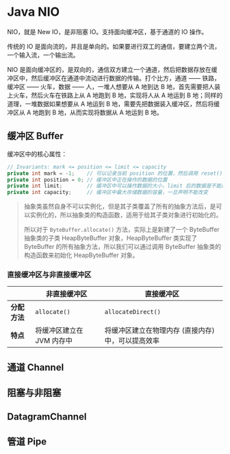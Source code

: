 # Java NIO

NIO，就是 New IO，是非阻塞 IO。支持面向缓冲区，基于通道的 IO 操作。

传统的 IO 是面向流的，并且是单向的。如果要进行双工的通信，要建立两个流，一个输入流，一个输出流。

NIO 是面向缓冲区的，是双向的，通信双方建立一个通道，然后把数据存放在缓冲区中，然后缓冲区在通道中流动进行数据的传输。打个比方，通道 —— 铁路，缓冲区 —— 火车，数据 —— 人，一堆人想要从 A 地到达 B 地，首先需要把人装上火车，然后火车在铁路上从 A 地跑到 B 地，实现将人从 A 地运到 B 地；同样的道理，一堆数据如果想要从 A 地运到 B 地，需要先把数据装入缓冲区，然后将缓冲区从 A 地跑到 B 地，从而实现将数据从 A 地运到 B 地。



## 缓冲区 Buffer



缓冲区中的核心属性：

```java
// Invariants: mark <= position <= limit <= capacity
private int mark = -1;    // 可以记录当前 position 的位置，然后调用 reset()，可以把 position 恢复到这个位置
private int position = 0; // 缓冲区中正在操作的数据的位置
private int limit;        // 缓冲区中可以操作数据的大小，limit 后的数据是不能进行读写的
private int capacity;     // 缓冲区中最大存储数据的容量，一旦声明不能改变 
```



> 抽象类虽然自身不可以实例化，但是其子类覆盖了所有的抽象方法后，是可以实例化的，所以抽象类的构造函数，适用于给其子类对象进行初始化的。
>
> 所以对于 `ByteBuffer.allocate()` 方法，实际上是新建了一个 ByteBuffer 抽象类的子类 HeapByteBuffer 对象，HeapByteBuffer 类实现了 ByteBuffer 的所有抽象方法，所以我们可以通过调用 ByteBuffer 抽象类的构造函数来初始化 HeapByteBuffer 对象。



### 直接缓冲区与非直接缓冲区

|              | 非直接缓冲区              | 直接缓冲区                                         |
| ------------ | ------------------------- | -------------------------------------------------- |
| **分配方法** | `allocate()`              | `allocateDirect()`                                 |
| **特点**     | 将缓冲区建立在 JVM 内存中 | 将缓冲区建立在物理内存 (直接内存) 中，可以提高效率 |





## 通道 Channel





## 阻塞与非阻塞





## DatagramChannel





## 管道 Pipe




